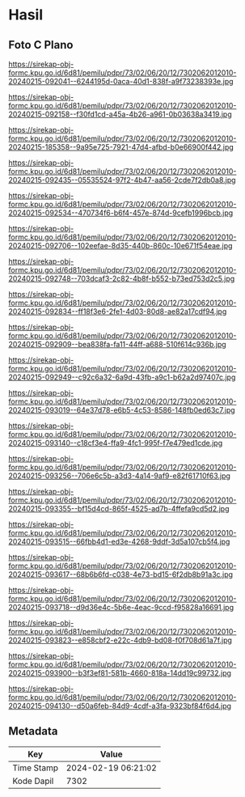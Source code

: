 # Hasil

## Foto C Plano

https://sirekap-obj-formc.kpu.go.id/6d81/pemilu/pdpr/73/02/06/20/12/7302062012010-20240215-092041--6244195d-0aca-40d1-838f-a9f73238393e.jpg

https://sirekap-obj-formc.kpu.go.id/6d81/pemilu/pdpr/73/02/06/20/12/7302062012010-20240215-092158--f30fd1cd-a45a-4b26-a961-0b03638a3419.jpg

https://sirekap-obj-formc.kpu.go.id/6d81/pemilu/pdpr/73/02/06/20/12/7302062012010-20240215-185358--9a95e725-7921-47d4-afbd-b0e66900f442.jpg

https://sirekap-obj-formc.kpu.go.id/6d81/pemilu/pdpr/73/02/06/20/12/7302062012010-20240215-092435--05535524-97f2-4b47-aa56-2cde7f2db0a8.jpg

https://sirekap-obj-formc.kpu.go.id/6d81/pemilu/pdpr/73/02/06/20/12/7302062012010-20240215-092534--470734f6-b6f4-457e-874d-9cefb1996bcb.jpg

https://sirekap-obj-formc.kpu.go.id/6d81/pemilu/pdpr/73/02/06/20/12/7302062012010-20240215-092706--102eefae-8d35-440b-860c-10e671f54eae.jpg

https://sirekap-obj-formc.kpu.go.id/6d81/pemilu/pdpr/73/02/06/20/12/7302062012010-20240215-092748--703dcaf3-2c82-4b8f-b552-b73ed753d2c5.jpg

https://sirekap-obj-formc.kpu.go.id/6d81/pemilu/pdpr/73/02/06/20/12/7302062012010-20240215-092834--ff18f3e6-2fe1-4d03-80d8-ae82a17cdf94.jpg

https://sirekap-obj-formc.kpu.go.id/6d81/pemilu/pdpr/73/02/06/20/12/7302062012010-20240215-092909--bea838fa-fa11-44ff-a688-510f614c936b.jpg

https://sirekap-obj-formc.kpu.go.id/6d81/pemilu/pdpr/73/02/06/20/12/7302062012010-20240215-092949--c92c6a32-6a9d-43fb-a9c1-b62a2d97407c.jpg

https://sirekap-obj-formc.kpu.go.id/6d81/pemilu/pdpr/73/02/06/20/12/7302062012010-20240215-093019--64e37d78-e6b5-4c53-8586-148fb0ed63c7.jpg

https://sirekap-obj-formc.kpu.go.id/6d81/pemilu/pdpr/73/02/06/20/12/7302062012010-20240215-093140--c18cf3e4-ffa9-4fc1-995f-f7e479ed1cde.jpg

https://sirekap-obj-formc.kpu.go.id/6d81/pemilu/pdpr/73/02/06/20/12/7302062012010-20240215-093256--706e6c5b-a3d3-4a14-9af9-e82f61710f63.jpg

https://sirekap-obj-formc.kpu.go.id/6d81/pemilu/pdpr/73/02/06/20/12/7302062012010-20240215-093355--bf15d4cd-865f-4525-ad7b-4ffefa9cd5d2.jpg

https://sirekap-obj-formc.kpu.go.id/6d81/pemilu/pdpr/73/02/06/20/12/7302062012010-20240215-093515--66fbb4d1-ed3e-4268-9ddf-3d5a107cb5f4.jpg

https://sirekap-obj-formc.kpu.go.id/6d81/pemilu/pdpr/73/02/06/20/12/7302062012010-20240215-093617--68b6b6fd-c038-4e73-bd15-6f2db8b91a3c.jpg

https://sirekap-obj-formc.kpu.go.id/6d81/pemilu/pdpr/73/02/06/20/12/7302062012010-20240215-093718--d9d36e4c-5b6e-4eac-9ccd-f95828a16691.jpg

https://sirekap-obj-formc.kpu.go.id/6d81/pemilu/pdpr/73/02/06/20/12/7302062012010-20240215-093823--e858cbf2-e22c-4db9-bd08-f0f708d61a7f.jpg

https://sirekap-obj-formc.kpu.go.id/6d81/pemilu/pdpr/73/02/06/20/12/7302062012010-20240215-093900--b3f3ef81-581b-4660-818a-14dd19c99732.jpg

https://sirekap-obj-formc.kpu.go.id/6d81/pemilu/pdpr/73/02/06/20/12/7302062012010-20240215-094130--d50a6feb-84d9-4cdf-a3fa-9323bf84f6d4.jpg


## Metadata

| Key        | Value               |
| ---------- | ------------------- |
| Time Stamp | 2024-02-19 06:21:02 |
| Kode Dapil | 7302                |



